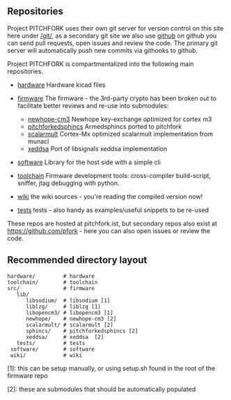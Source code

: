 ## Repositories

Project PITCHFORK uses their own git server for version control on
this site here under [/git/](../git/), as a secondary git site we also
use [github](https://github.com/pfork/) on github you can send pull
requests, open issues and review the code. The primary git server will
automatically push new commits via githooks to github.

Project PITCHFORK is compartmentalized into the following main repositories.

- [hardware](../git/hardware/) Hardware kicad files
- [firmware](../git/firmware/) The firmware - the 3rd-party crypto has been broken out to facilitate better reviews and re-use into submodules:
    * [newhope-cm3](../git/newhope-cm3/) Newhope key-exchange optimized for cortex m3
    * [pitchforkedsphincs](../git/pitchforkedsphincs/) Armedsphincs ported to pitchfork
    * [scalarmult](../git/scalarmult/) Cortex-Mx optimized scalarmult implementation from munacl
    * [xeddsa](../git/xeddsa/) Port of libsignals xeddsa implementation
- [software](../git/software/) Library for the host side with a simple cli
- [toolchain](../git/toolchain/) Firmware development tools: cross-compiler build-script, sniffer, jtag debugging with python.

- [wiki](../git/wiki/) the wiki sources - you're reading the compiled version now!

- [tests](../git/tests/) tests - also handy as examples/useful snippets to be re-used

These repos are hosted at pitchfork.ist, but secondary repos also
exist at https://github.com/pfork - here you can also open issues or
review the code.


## Recommended directory layout

```
hardware/         # hardware
toolchain/        # toolchain
src/              # firmware
   lib/
      libsodium/  # libsodium [1]
      liblzg/     # liblzg [1]
      libopencm3/ # libopencm3 [1]
      newhope/    # newhope-cm3 [2]
      scalarmult/ # scalarmult [2]
      sphincs/    # pitchforkedsphincs [2]
      xeddsa/     # xeddsa  [2]
   tests/         # tests
 software/        # software
 wiki/            # wiki
```

[1]: this can be setup manually, or using setup.sh found in the root of the firmware repo

[2]: these are submodules that should be automatically populated
